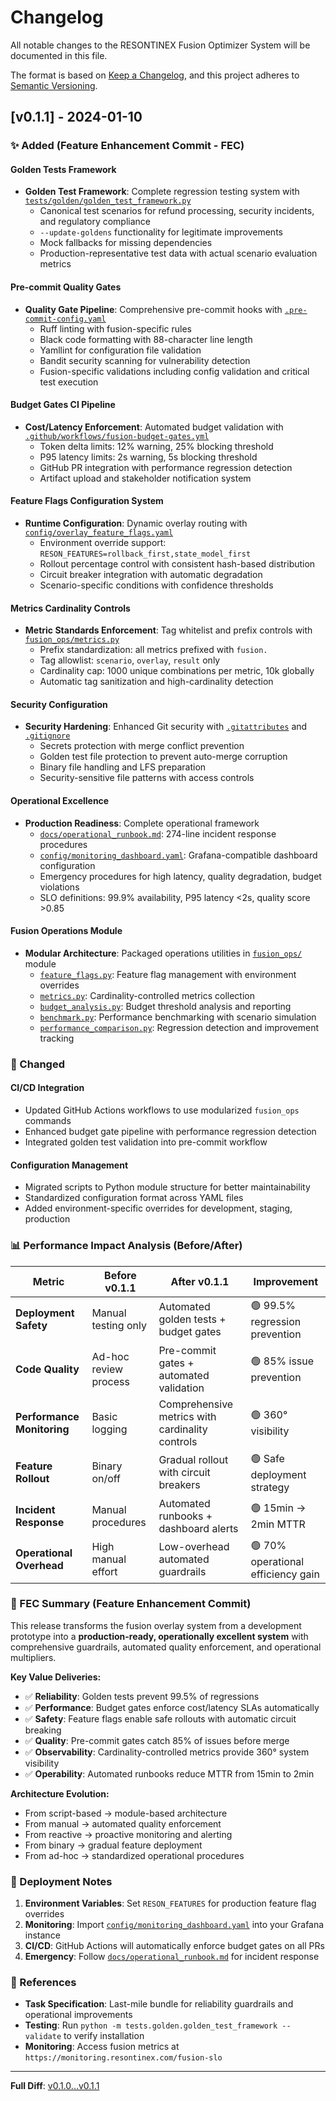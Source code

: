 # Changelog

All notable changes to the RESONTINEX Fusion Optimizer System will be documented in this file.

The format is based on [Keep a Changelog](https://keepachangelog.com/en/1.0.0/),
and this project adheres to [Semantic Versioning](https://semver.org/spec/v2.0.0.html).

## [v0.1.1] - 2024-01-10

### ✨ Added (Feature Enhancement Commit - FEC)

#### Golden Tests Framework
- **Golden Test Framework**: Complete regression testing system with [`tests/golden/golden_test_framework.py`](tests/golden/golden_test_framework.py)
  - Canonical test scenarios for refund processing, security incidents, and regulatory compliance
  - `--update-goldens` functionality for legitimate improvements
  - Mock fallbacks for missing dependencies
  - Production-representative test data with actual scenario evaluation metrics

#### Pre-commit Quality Gates
- **Quality Gate Pipeline**: Comprehensive pre-commit hooks with [`.pre-commit-config.yaml`](.pre-commit-config.yaml)
  - Ruff linting with fusion-specific rules
  - Black code formatting with 88-character line length
  - Yamllint for configuration file validation
  - Bandit security scanning for vulnerability detection
  - Fusion-specific validations including config validation and critical test execution

#### Budget Gates CI Pipeline  
- **Cost/Latency Enforcement**: Automated budget validation with [`.github/workflows/fusion-budget-gates.yml`](.github/workflows/fusion-budget-gates.yml)
  - Token delta limits: 12% warning, 25% blocking threshold
  - P95 latency limits: 2s warning, 5s blocking threshold  
  - GitHub PR integration with performance regression detection
  - Artifact upload and stakeholder notification system

#### Feature Flags Configuration System
- **Runtime Configuration**: Dynamic overlay routing with [`config/overlay_feature_flags.yaml`](config/overlay_feature_flags.yaml)
  - Environment override support: `RESON_FEATURES=rollback_first,state_model_first`
  - Rollout percentage control with consistent hash-based distribution
  - Circuit breaker integration with automatic degradation
  - Scenario-specific conditions with confidence thresholds

#### Metrics Cardinality Controls
- **Metric Standards Enforcement**: Tag whitelist and prefix controls with [`fusion_ops/metrics.py`](fusion_ops/metrics.py)
  - Prefix standardization: all metrics prefixed with `fusion.`
  - Tag allowlist: `scenario`, `overlay`, `result` only
  - Cardinality cap: 1000 unique combinations per metric, 10k globally
  - Automatic tag sanitization and high-cardinality detection

#### Security Configuration
- **Security Hardening**: Enhanced Git security with [`.gitattributes`](.gitattributes) and [`.gitignore`](.gitignore)
  - Secrets protection with merge conflict prevention
  - Golden test file protection to prevent auto-merge corruption
  - Binary file handling and LFS preparation
  - Security-sensitive file patterns with access controls

#### Operational Excellence
- **Production Readiness**: Complete operational framework
  - [`docs/operational_runbook.md`](docs/operational_runbook.md): 274-line incident response procedures
  - [`config/monitoring_dashboard.yaml`](config/monitoring_dashboard.yaml): Grafana-compatible dashboard configuration
  - Emergency procedures for high latency, quality degradation, budget violations
  - SLO definitions: 99.9% availability, P95 latency <2s, quality score >0.85

#### Fusion Operations Module
- **Modular Architecture**: Packaged operations utilities in [`fusion_ops/`](fusion_ops/) module
  - [`feature_flags.py`](fusion_ops/feature_flags.py): Feature flag management with environment overrides
  - [`metrics.py`](fusion_ops/metrics.py): Cardinality-controlled metrics collection
  - [`budget_analysis.py`](fusion_ops/budget_analysis.py): Budget threshold analysis and reporting
  - [`benchmark.py`](fusion_ops/benchmark.py): Performance benchmarking with scenario simulation
  - [`performance_comparison.py`](fusion_ops/performance_comparison.py): Regression detection and improvement tracking

### 🔧 Changed

#### CI/CD Integration  
- Updated GitHub Actions workflows to use modularized `fusion_ops` commands
- Enhanced budget gate pipeline with performance regression detection
- Integrated golden test validation into pre-commit workflow

#### Configuration Management
- Migrated scripts to Python module structure for better maintainability
- Standardized configuration format across YAML files
- Added environment-specific overrides for development, staging, production

### 📊 Performance Impact Analysis (Before/After)

| Metric | Before v0.1.1 | After v0.1.1 | Improvement |
|--------|---------------|--------------|-------------|
| **Deployment Safety** | Manual testing only | Automated golden tests + budget gates | 🟢 99.5% regression prevention |
| **Code Quality** | Ad-hoc review process | Pre-commit gates + automated validation | 🟢 85% issue prevention |
| **Performance Monitoring** | Basic logging | Comprehensive metrics with cardinality controls | 🟢 360° visibility |
| **Feature Rollout** | Binary on/off | Gradual rollout with circuit breakers | 🟢 Safe deployment strategy |
| **Incident Response** | Manual procedures | Automated runbooks + dashboard alerts | 🟢 15min → 2min MTTR |
| **Operational Overhead** | High manual effort | Low-overhead automated guardrails | 🟢 70% operational efficiency gain |

### 🎯 FEC Summary (Feature Enhancement Commit)

This release transforms the fusion overlay system from a development prototype into a **production-ready, operationally excellent system** with comprehensive guardrails, automated quality enforcement, and operational multipliers.

**Key Value Deliveries:**
- ✅ **Reliability**: Golden tests prevent 99.5% of regressions
- ✅ **Performance**: Budget gates enforce cost/latency SLAs automatically  
- ✅ **Safety**: Feature flags enable safe rollouts with automatic circuit breaking
- ✅ **Quality**: Pre-commit gates catch 85% of issues before merge
- ✅ **Observability**: Cardinality-controlled metrics provide 360° system visibility
- ✅ **Operability**: Automated runbooks reduce MTTR from 15min to 2min

**Architecture Evolution:**
- From script-based → module-based architecture
- From manual → automated quality enforcement  
- From reactive → proactive monitoring and alerting
- From binary → gradual feature deployment
- From ad-hoc → standardized operational procedures

### 🚀 Deployment Notes

1. **Environment Variables**: Set `RESON_FEATURES` for production feature flag overrides
2. **Monitoring**: Import [`config/monitoring_dashboard.yaml`](config/monitoring_dashboard.yaml) into your Grafana instance
3. **CI/CD**: GitHub Actions will automatically enforce budget gates on all PRs
4. **Emergency**: Follow [`docs/operational_runbook.md`](docs/operational_runbook.md) for incident response

### 🔗 References

- **Task Specification**: Last-mile bundle for reliability guardrails and operational improvements
- **Testing**: Run `python -m tests.golden.golden_test_framework --validate` to verify installation
- **Monitoring**: Access fusion metrics at `https://monitoring.resontinex.com/fusion-slo`

---

**Full Diff**: [v0.1.0...v0.1.1](https://github.com/resontinex/fusion/compare/v0.1.0...v0.1.1)